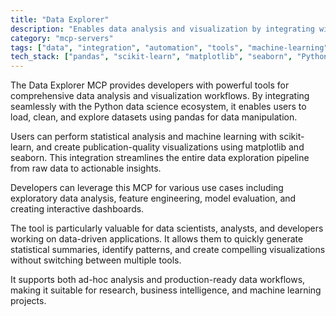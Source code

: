 ```yaml
---
title: "Data Explorer"
description: "Enables data analysis and visualization by integrating with pandas, scikit-learn, matplotlib, and seaborn for dataset exploration and chart generation."
category: "mcp-servers"
tags: ["data", "integration", "automation", "tools", "machine-learning", "data-visualization", "data-analysis"]
tech_stack: ["pandas", "scikit-learn", "matplotlib", "seaborn", "Python Data Science", "data-cleaning", "statistical-analysis"]
---
```


The Data Explorer MCP provides developers with powerful tools for comprehensive data analysis and visualization workflows. By integrating seamlessly with the Python data science ecosystem, it enables users to load, clean, and explore datasets using pandas for data manipulation. 

Users can perform statistical analysis and machine learning with scikit-learn, and create publication-quality visualizations using matplotlib and seaborn. This integration streamlines the entire data exploration pipeline from raw data to actionable insights.

Developers can leverage this MCP for various use cases including exploratory data analysis, feature engineering, model evaluation, and creating interactive dashboards. 

The tool is particularly valuable for data scientists, analysts, and developers working on data-driven applications. It allows them to quickly generate statistical summaries, identify patterns, and create compelling visualizations without switching between multiple tools. 

It supports both ad-hoc analysis and production-ready data workflows, making it suitable for research, business intelligence, and machine learning projects.